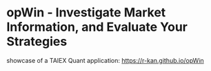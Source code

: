 # opWin - Investigate Market Information, and Evaluate Your Strategies  
showcase of a TAIEX Quant application: <a href="https://r-kan.github.io/opWin" target="_blank">https://r-kan.github.io/opWin</a>
